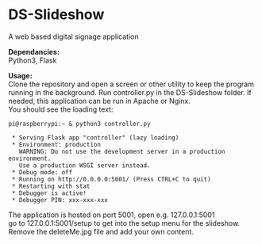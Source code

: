 # DS-Slideshow
A web based digital signage application

<b>Dependancies:</b><br>
Python3, Flask<br>

<b>Usage: </b><br>
Clone the repository and open a screen or other utility to keep the program running in the background. Run controller.py in the DS-Slideshow folder. If needed, this application can be run in Apache or Nginx.<br>
You should see the loading text:
```shell
pi@raspberrypi:~ & python3 controller.py

 * Serving Flask app "controller" (lazy loading)
 * Environment: production
   WARNING: Do not use the development server in a production environment.
   Use a production WSGI server instead.
 * Debug mode: off
 * Running on http://0.0.0.0:5001/ (Press CTRL+C to quit)
 * Restarting with stat
 * Debugger is active!
 * Debugger PIN: xxx-xxx-xxx
```

The application is hosted on port 5001, open  e.g. 127.0.0.1:5001<br>
go to 127.0.0.1:5001/setup to get into the setup menu for the slideshow. Remove the deleteMe.jpg file and add your own content.<br>
